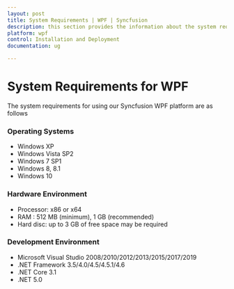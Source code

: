 ```yaml
---
layout: post
title: System Requirements | WPF | Syncfusion
description: this section provides the information about the system requirements for WPF platform with supported browsers
platform: wpf
control: Installation and Deployment
documentation: ug

---
```


# System Requirements for WPF

The system requirements for using our Syncfusion WPF platform are as follows

### Operating Systems

* Windows XP
* Windows Vista SP2
* Windows 7 SP1
* Windows 8, 8.1
* Windows 10


### Hardware Environment

* Processor: x86 or x64
* RAM : 512 MB (minimum), 1 GB (recommended)
* Hard disc: up to 3 GB of free space may be required

### Development Environment

* Microsoft Visual Studio 2008/2010/2012/2013/2015/2017/2019
* .NET Framework 3.5/4.0/4.5/4.5.1/4.6
* .NET Core 3.1
* .NET 5.0